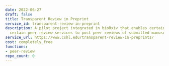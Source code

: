 ```yaml
---
date: 2022-06-27
draft: false
title: Transparent Review in Preprint
service_id: transparent-review-in-preprint
description: A pilot project integrated in bioRxiv that enables certain journals and
  certain peer review services to post peer reviews of submitted manuscripts.
service_url: https://www.cshl.edu/transparent-review-in-preprints/
cost: completely_free
functions:
- peer-review
repo_count: 0
---
```



